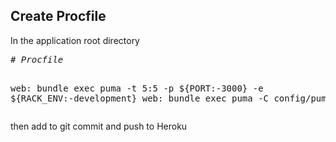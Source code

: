 <h2>Create Procfile</h2>   
In the application root directory   
<pre>
<em># Procfile</em>   

web: bundle exec puma -t 5:5 -p ${PORT:-3000} -e ${RACK_ENV:-development}
web: bundle exec puma -C config/puma.rb
</pre>
then add to git commit and push to Heroku
